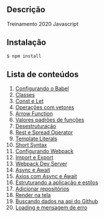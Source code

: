 ## Descrição

Treinamento 2020 Javascript 

## Instalação
``` bash
$ npm install
```

## Lista de conteúdos

1. [Configurando o Babel](https://github.com/andresilvadev/treinamento-js/commit/caf8b55697fb014028c6fbb48537c00e33308c9b)
2. [Classes](https://github.com/andresilvadev/treinamento-js/commit/90ee2102d0359819819229bf78a8e8479a1caa6f)
3. [Const e Let](https://github.com/andresilvadev/treinamento-js/commit/35c6b75800779bf27c40b65c2b5bc64afdc75128)
4. [Operações com vetores](https://github.com/andresilvadev/treinamento-js/commit/2516ee5064c8b5026c39ade12be4279f6933adab)
5. [Arrow Function](https://github.com/andresilvadev/treinamento-js/commit/ac2455f8aa67abb8491699ef78efb44c84c4eda5)
6. [Valores padrões de funções](https://github.com/andresilvadev/treinamento-js/commit/980fc97dc36ffd91332585fd7b6507700846c600)
7. [Desestruturação](https://github.com/andresilvadev/treinamento-js/commit/a9a29efde7edd7b3fea0767b606a626a0357ba99)
8. [Rest e Spread Operator](https://github.com/andresilvadev/treinamento-js/commit/7173f585ace4781c9099107957acfdf1e0e61b6a)
9. [Template Literals](https://github.com/andresilvadev/treinamento-js/commit/54bd301bc6c0e25e2bd1ea213260cbdc3db0fd4f)
10. [Short Syntax](https://github.com/andresilvadev/treinamento-js/commit/471c60ac1ec6f2a0666b9e6d58daec61e32190f8)
11. [Configurando Webpack](https://github.com/andresilvadev/treinamento-js/commit/6f1401e0888dfc189d8477c5e82e9f6d9e1adae9)
12. [Import e Export](https://github.com/andresilvadev/treinamento-js/commit/e0d4ed723d5215b83c6e3b97d58bb44c1b487915)
13. [Webpack Dev Server](https://github.com/andresilvadev/treinamento-js/commit/573ac8ce44745f97c5ffdb1071cddad0c311429f)
14. [Async e Await](https://github.com/andresilvadev/treinamento-js/commit/762d540606b2286e791de1eaf6e85b086f906fef)
15. [Axios com Async e Await](https://github.com/andresilvadev/treinamento-js/commit/71c7bf2282e236fcd821e559612a9bcc012fac06)
16. [Estruturando a aplicação e estilos](https://github.com/andresilvadev/treinamento-js/commit/74f0c9eb6c71e97bdb48eff0d92090e568d10920)
17. [Adicionar repositórios](https://github.com/andresilvadev/treinamento-js/commit/fd58fcf89e337e583a91f708440e02accef205a6)
18. [Render na tela](https://github.com/andresilvadev/treinamento-js/commit/310bfc522496aa0e375a73809080cf86d9806931)
19. [Buscando dados na api do Github](https://github.com/andresilvadev/treinamento-js/commit/1e7df41281c8abf6b4b09a2c7296821f39d31c40)
20. [Loading e mensagem de erro](https://github.com/andresilvadev/treinamento-js/commit/1aea6d9d2b427ed77664d63820bee1e07f82a7b4)